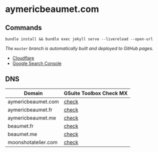 # aymericbeaumet.com

## Commands

```
bundle install && bundle exec jekyll serve --livereload --open-url
```

_The `master` branch is automatically built and deployed to GitHub pages._

- [Cloudflare](https://dash.cloudflare.com/a794a0792e9c7686cfb79297b6929644/aymericbeaumet.com)
- [Google Search Console](https://search.google.com/search-console?resource_id=https%3A%2F%2Faymericbeaumet.com%2F)

## DNS

| Domain              | GSuite Toolbox Check MX                                                                              |
| ------------------- | ---------------------------------------------------------------------------------------------------- |
| aymericbeaumet.com  | [check](https://toolbox.googleapps.com/apps/checkmx/check?domain=aymericbeaumet.com&dkim_selector=)  |
| aymericbeaumet.fr   | [check](https://toolbox.googleapps.com/apps/checkmx/check?domain=aymericbeaumet.fr&dkim_selector=)   |
| aymericbeaumet.me   | [check](https://toolbox.googleapps.com/apps/checkmx/check?domain=aymericbeaumet.me&dkim_selector=)   |
| beaumet.fr          | [check](https://toolbox.googleapps.com/apps/checkmx/check?domain=beaumet.fr&dkim_selector=)          |
| beaumet.me          | [check](https://toolbox.googleapps.com/apps/checkmx/check?domain=beaumet.me&dkim_selector=)          |
| moonshotatelier.com | [check](https://toolbox.googleapps.com/apps/checkmx/check?domain=moonshotatelier.com&dkim_selector=) |
